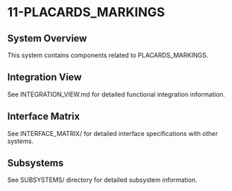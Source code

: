 # 11-PLACARDS_MARKINGS

## System Overview
This system contains components related to PLACARDS_MARKINGS.

## Integration View
See INTEGRATION_VIEW.md for detailed functional integration information.

## Interface Matrix
See INTERFACE_MATRIX/ for detailed interface specifications with other systems.

## Subsystems
See SUBSYSTEMS/ directory for detailed subsystem information.
